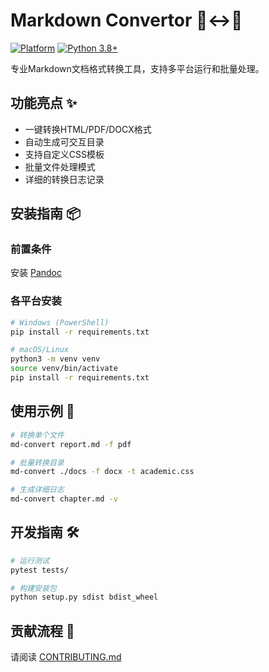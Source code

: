 # Markdown Convertor 📄↔️📝

[![Platform](https://img.shields.io/badge/Platform-Windows%20%7C%20macOS%20%7C%20Linux-blue)](https://pandoc.org/)
[![Python 3.8+](https://img.shields.io/badge/python-3.8+-green.svg)]()

专业Markdown文档格式转换工具，支持多平台运行和批量处理。

## 功能亮点 ✨
- 一键转换HTML/PDF/DOCX格式
- 自动生成可交互目录
- 支持自定义CSS模板
- 批量文件处理模式
- 详细的转换日志记录

## 安装指南 📦

### 前置条件
安装 [Pandoc](https://pandoc.org/installing.html)

### 各平台安装
```bash
# Windows (PowerShell)
pip install -r requirements.txt

# macOS/Linux
python3 -m venv venv
source venv/bin/activate
pip install -r requirements.txt
```

## 使用示例 🚀
```bash
# 转换单个文件
md-convert report.md -f pdf

# 批量转换目录
md-convert ./docs -f docx -t academic.css

# 生成详细日志
md-convert chapter.md -v
```

## 开发指南 🛠️
```bash
# 运行测试
pytest tests/

# 构建安装包
python setup.py sdist bdist_wheel
```

## 贡献流程 🤝
请阅读 [CONTRIBUTING.md](CONTRIBUTING.md)